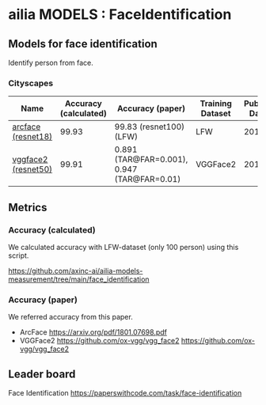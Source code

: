 # ailia MODELS : FaceIdentification

## Models for face identification

Identify person from face.

### Cityscapes

|Name|Accuracy (calculated)|Accuracy (paper)|Training Dataset|Publish Date|
|-----|-----|-----|-----|-----|
|[arcface (resnet18)](./arcface/)|99.93|99.83 (resnet100) (LFW)|LFW|2018|
|[vggface2 (resnet50)](./vggface2/)|99.91|0.891 (TAR@FAR=0.001), 0.947 (TAR@FAR=0.01)|VGGFace2|2018|

## Metrics

### Accuracy (calculated)

We calculated accuracy with LFW-dataset (only 100 person) using this script.

https://github.com/axinc-ai/ailia-models-measurement/tree/main/face_identification

### Accuracy (paper)

We referred accuracy from this paper.

- ArcFace https://arxiv.org/pdf/1801.07698.pdf
- VGGFace2 https://github.com/ox-vgg/vgg_face2 https://github.com/ox-vgg/vgg_face2

## Leader board

Face Identification
https://paperswithcode.com/task/face-identification
